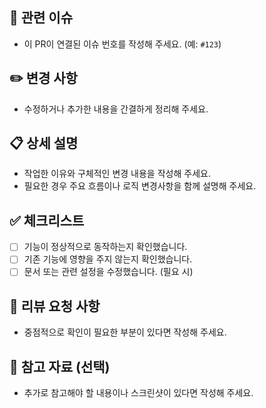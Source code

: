 ## 🔗 관련 이슈
- 이 PR이 연결된 이슈 번호를 작성해 주세요. (예: `#123`)

## ✏️ 변경 사항
- 수정하거나 추가한 내용을 간결하게 정리해 주세요.

## 📋 상세 설명
- 작업한 이유와 구체적인 변경 내용을 작성해 주세요.
- 필요한 경우 주요 흐름이나 로직 변경사항을 함께 설명해 주세요.

## ✅ 체크리스트
- [ ] 기능이 정상적으로 동작하는지 확인했습니다.
- [ ] 기존 기능에 영향을 주지 않는지 확인했습니다.
- [ ] 문서 또는 관련 설정을 수정했습니다. (필요 시)

## 👀 리뷰 요청 사항
- 중점적으로 확인이 필요한 부분이 있다면 작성해 주세요.

## 📎 참고 자료 (선택)
- 추가로 참고해야 할 내용이나 스크린샷이 있다면 작성해 주세요.